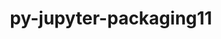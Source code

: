 ---
title: "py-jupyter-packaging11"
layout: cache
categories: [package, develop-2023-08-20]
meta: {"versions": ["0.12.3"], "compilers": ["gcc@=11.1.0"], "oss": ["ubuntu20.04"], "platforms": ["linux"], "targets": ["ppc64le", "x86_64_v3"], "stacks": ["data-vis-sdk", "e4s", "e4s-power", "root"], "num_specs": 7, "num_specs_by_stack": {"e4s-power": 3, "root": 7, "data-vis-sdk": 1, "e4s": 3}}
spec_details: [{"hash": "hw3ljxli5fc64kjcc3eoq3wwwfcd2pjn", "compiler": "gcc@=11.1.0", "versions": ["0.12.3"], "os": "ubuntu20.04", "platform": "linux", "target": "ppc64le", "variants": ["build_system=python_pip"], "stacks": ["e4s-power", "root"], "size": "-", "tarball": "https://binaries.spack.io/develop-2023-08-20/build_cache/linux-ubuntu20.04-ppc64le/gcc-11.1.0/py-jupyter-packaging11-0.12.3/linux-ubuntu20.04-ppc64le-gcc-11.1.0-py-jupyter-packaging11-0.12.3-hw3ljxli5fc64kjcc3eoq3wwwfcd2pjn.spack"}, {"hash": "ptaxji4wpjqwbeivtxvqhxkmrgiog752", "compiler": "gcc@=11.1.0", "versions": ["0.12.3"], "os": "ubuntu20.04", "platform": "linux", "target": "ppc64le", "variants": ["build_system=python_pip"], "stacks": ["e4s-power", "root"], "size": "-", "tarball": "https://binaries.spack.io/develop-2023-08-20/build_cache/linux-ubuntu20.04-ppc64le/gcc-11.1.0/py-jupyter-packaging11-0.12.3/linux-ubuntu20.04-ppc64le-gcc-11.1.0-py-jupyter-packaging11-0.12.3-ptaxji4wpjqwbeivtxvqhxkmrgiog752.spack"}, {"hash": "cfdn55enfdr3g265gejia77l7ym6wdgz", "compiler": "gcc@=11.1.0", "versions": ["0.12.3"], "os": "ubuntu20.04", "platform": "linux", "target": "ppc64le", "variants": ["build_system=python_pip"], "stacks": ["e4s-power", "root"], "size": "-", "tarball": "https://binaries.spack.io/develop-2023-08-20/build_cache/linux-ubuntu20.04-ppc64le/gcc-11.1.0/py-jupyter-packaging11-0.12.3/linux-ubuntu20.04-ppc64le-gcc-11.1.0-py-jupyter-packaging11-0.12.3-cfdn55enfdr3g265gejia77l7ym6wdgz.spack"}, {"hash": "zzkws7wdpqdcvxypmwjlzhwuqddqadbb", "compiler": "gcc@=11.1.0", "versions": ["0.12.3"], "os": "ubuntu20.04", "platform": "linux", "target": "x86_64_v3", "variants": ["build_system=python_pip"], "stacks": ["data-vis-sdk", "root"], "size": "-", "tarball": "https://binaries.spack.io/develop-2023-08-20/build_cache/linux-ubuntu20.04-x86_64_v3/gcc-11.1.0/py-jupyter-packaging11-0.12.3/linux-ubuntu20.04-x86_64_v3-gcc-11.1.0-py-jupyter-packaging11-0.12.3-zzkws7wdpqdcvxypmwjlzhwuqddqadbb.spack"}, {"hash": "aubgupfkpxk5dwcdo3sna2ujdysjv3w5", "compiler": "gcc@=11.1.0", "versions": ["0.12.3"], "os": "ubuntu20.04", "platform": "linux", "target": "x86_64_v3", "variants": ["build_system=python_pip"], "stacks": ["e4s", "root"], "size": "-", "tarball": "https://binaries.spack.io/develop-2023-08-20/build_cache/linux-ubuntu20.04-x86_64_v3/gcc-11.1.0/py-jupyter-packaging11-0.12.3/linux-ubuntu20.04-x86_64_v3-gcc-11.1.0-py-jupyter-packaging11-0.12.3-aubgupfkpxk5dwcdo3sna2ujdysjv3w5.spack"}, {"hash": "rriz3u2sgu3suvmri2dhipu3zz5p3u25", "compiler": "gcc@=11.1.0", "versions": ["0.12.3"], "os": "ubuntu20.04", "platform": "linux", "target": "x86_64_v3", "variants": ["build_system=python_pip"], "stacks": ["e4s", "root"], "size": "-", "tarball": "https://binaries.spack.io/develop-2023-08-20/build_cache/linux-ubuntu20.04-x86_64_v3/gcc-11.1.0/py-jupyter-packaging11-0.12.3/linux-ubuntu20.04-x86_64_v3-gcc-11.1.0-py-jupyter-packaging11-0.12.3-rriz3u2sgu3suvmri2dhipu3zz5p3u25.spack"}, {"hash": "3tvdc3qa2utka563uqwiv6wezyzipnov", "compiler": "gcc@=11.1.0", "versions": ["0.12.3"], "os": "ubuntu20.04", "platform": "linux", "target": "x86_64_v3", "variants": ["build_system=python_pip"], "stacks": ["e4s", "root"], "size": "-", "tarball": "https://binaries.spack.io/develop-2023-08-20/build_cache/linux-ubuntu20.04-x86_64_v3/gcc-11.1.0/py-jupyter-packaging11-0.12.3/linux-ubuntu20.04-x86_64_v3-gcc-11.1.0-py-jupyter-packaging11-0.12.3-3tvdc3qa2utka563uqwiv6wezyzipnov.spack"}]
---